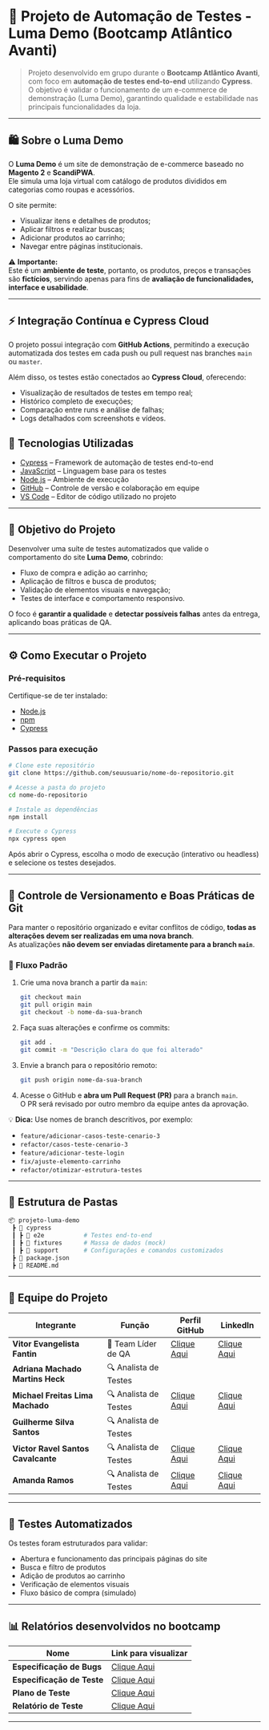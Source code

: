 # 🧪 Projeto de Automação de Testes - Luma Demo (Bootcamp Atlântico Avanti)

> Projeto desenvolvido em grupo durante o **Bootcamp Atlântico Avanti**, com foco em **automação de testes end-to-end** utilizando **Cypress**.  
> O objetivo é validar o funcionamento de um e-commerce de demonstração (Luma Demo), garantindo qualidade e estabilidade nas principais funcionalidades da loja.

---

## 🛍️ Sobre o Luma Demo

O **Luma Demo** é um site de demonstração de e-commerce baseado no **Magento 2** e **ScandiPWA**.  
Ele simula uma loja virtual com catálogo de produtos divididos em categorias como roupas e acessórios.  

O site permite:
- Visualizar itens e detalhes de produtos;  
- Aplicar filtros e realizar buscas;  
- Adicionar produtos ao carrinho;  
- Navegar entre páginas institucionais.

⚠️ **Importante:**  
Este é um **ambiente de teste**, portanto, os produtos, preços e transações são **fictícios**, servindo apenas para fins de **avaliação de funcionalidades, interface e usabilidade**.

---
## ⚡ Integração Contínua e Cypress Cloud

O projeto possui integração com **GitHub Actions**, permitindo a execução automatizada dos testes em cada push ou pull request nas branches `main` ou `master`.  

Além disso, os testes estão conectados ao **Cypress Cloud**, oferecendo:
- Visualização de resultados de testes em tempo real;  
- Histórico completo de execuções;  
- Comparação entre runs e análise de falhas;  
- Logs detalhados com screenshots e vídeos.


## 🚀 Tecnologias Utilizadas

- [Cypress](https://www.cypress.io/) – Framework de automação de testes end-to-end  
- [JavaScript](https://developer.mozilla.org/pt-BR/docs/Web/JavaScript) – Linguagem base para os testes  
- [Node.js](https://nodejs.org/) – Ambiente de execução  
- [GitHub](https://github.com/) – Controle de versão e colaboração em equipe  
- [VS Code](https://code.visualstudio.com/) – Editor de código utilizado no projeto

---

## 🎯 Objetivo do Projeto

Desenvolver uma suíte de testes automatizados que valide o comportamento do site **Luma Demo**, cobrindo:
- Fluxo de compra e adição ao carrinho;  
- Aplicação de filtros e busca de produtos;  
- Validação de elementos visuais e navegação;  
- Testes de interface e comportamento responsivo.

O foco é **garantir a qualidade** e **detectar possíveis falhas** antes da entrega, aplicando boas práticas de QA.

---

## ⚙️ Como Executar o Projeto

### Pré-requisitos
Certifique-se de ter instalado:
- [Node.js](https://nodejs.org/)
- [npm](https://www.npmjs.com/)
- [Cypress](https://www.cypress.io/)

### Passos para execução

```bash
# Clone este repositório
git clone https://github.com/seuusuario/nome-do-repositorio.git

# Acesse a pasta do projeto
cd nome-do-repositorio

# Instale as dependências
npm install

# Execute o Cypress
npx cypress open
```

Após abrir o Cypress, escolha o modo de execução (interativo ou headless) e selecione os testes desejados.

---

## 🌿 Controle de Versionamento e Boas Práticas de Git

Para manter o repositório organizado e evitar conflitos de código, **todas as alterações devem ser realizadas em uma nova branch**.  
As atualizações **não devem ser enviadas diretamente para a branch `main`**.

### 🔧 Fluxo Padrão

1. Crie uma nova branch a partir da `main`:
   ```bash
   git checkout main
   git pull origin main
   git checkout -b nome-da-sua-branch
   ```

2. Faça suas alterações e confirme os commits:
   ```bash
   git add .
   git commit -m "Descrição clara do que foi alterado"
   ```

3. Envie a branch para o repositório remoto:
   ```bash
   git push origin nome-da-sua-branch
   ```

4. Acesse o GitHub e **abra um Pull Request (PR)** para a branch `main`.  
   O PR será revisado por outro membro da equipe antes da aprovação.

💡 **Dica:** Use nomes de branch descritivos, por exemplo:
- `feature/adicionar-casos-teste-cenario-3`
- `refactor/casos-teste-cenario-3`
- `feature/adicionar-teste-login`
- `fix/ajuste-elemento-carrinho`
- `refactor/otimizar-estrutura-testes`

---

## 🧩 Estrutura de Pastas

```bash
📦 projeto-luma-demo
 ┣ 📂 cypress
 ┃ ┣ 📂 e2e           # Testes end-to-end
 ┃ ┣ 📂 fixtures      # Massa de dados (mock)
 ┃ ┣ 📂 support       # Configurações e comandos customizados
 ┣ 📜 package.json
 ┣ 📜 README.md
```

---

## 👥 Equipe do Projeto

| Integrante                         | Função                 | Perfil GitHub                                   | LinkedIn             |
| ---------------------------------- | --------------------   | --------------------                            | --------------------
| **Vitor Evangelista Fantin**       | 🧭 Team Líder de QA   | [Clique Aqui](https://github.com/vitorfantin)   | [Clique Aqui](https://www.linkedin.com/in/vitorfantin/)
| **Adriana Machado Martins Heck**   | 🔍 Analista de Testes |
| **Michael Freitas Lima Machado**   | 🔍 Analista de Testes | [Clique Aqui](https://github.com/MichaelMachad0)   | [Clique Aqui](https://www.linkedin.com/in/michael-machado-qa)
| **Guilherme Silva Santos**         | 🔍 Analista de Testes |
| **Victor Ravel Santos Cavalcante** | 🔍 Analista de Testes | [Clique Aqui](https://github.com/VictorYates)   | [Clique Aqui](https://www.linkedin.com/in/victor-cavalcante-619b69311)
| **Amanda Ramos**                   | 🔍 Analista de Testes | [Clique Aqui](https://github.com/SrtaAmadaRamos)   | [Clique Aqui](https://www.linkedin.com/in/amanda-pereira-ramos-933408194)

---

## 🧪 Testes Automatizados

Os testes foram estruturados para validar:
- Abertura e funcionamento das principais páginas do site  
- Busca e filtro de produtos  
- Adição de produtos ao carrinho  
- Verificação de elementos visuais  
- Fluxo básico de compra (simulado)

---

## 📊 Relatórios desenvolvidos no bootcamp

| Nome                         | Link para visualizar                
| ---------------------------------- | --------------------   | 
| **Especificação de Bugs**       | [Clique Aqui](https://github.com/vitorfantin/qa-bootcamp-atlantico-avanti-squad6/blob/main/documentos_relatorios_desenvolvidos/Especifica%C3%A7%C3%A3o%20de%20Bugs%20-%20Squad%206%20-%20Quality%20Ninjas.docx.pdf)
| **Especificação de Teste**       | [Clique Aqui](https://github.com/vitorfantin/qa-bootcamp-atlantico-avanti-squad6/blob/main/documentos_relatorios_desenvolvidos/Especifica%C3%A7%C3%A3o%20de%20Teste%20-%20Squad%206%20-%20Quality%20Ninjas.docx.pdf)
| **Plano de Teste**       |[Clique Aqui](https://github.com/vitorfantin/qa-bootcamp-atlantico-avanti-squad6/blob/main/documentos_relatorios_desenvolvidos/Plano%20de%20Teste%20-%20Squad%206%20-%20Quality%20Ninjas.docx.pdf)
| **Relatório de Teste**       | [Clique Aqui](https://github.com/vitorfantin/qa-bootcamp-atlantico-avanti-squad6/blob/main/documentos_relatorios_desenvolvidos/Relat%C3%B3rio%20de%20Teste%20-%20Squad%206%20-%20Quality%20Ninjas.docx.pdf)



---

